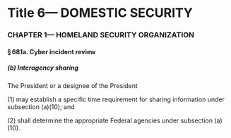 
# Title 6— DOMESTIC SECURITY
### CHAPTER 1— HOMELAND SECURITY ORGANIZATION
#### § 681a. Cyber incident review
##### (b) Interagency sharing

The President or a designee of the President

(1) may establish a specific time requirement for sharing information under subsection (a)(10); and

(2) shall determine the appropriate Federal agencies under subsection (a)(10).

